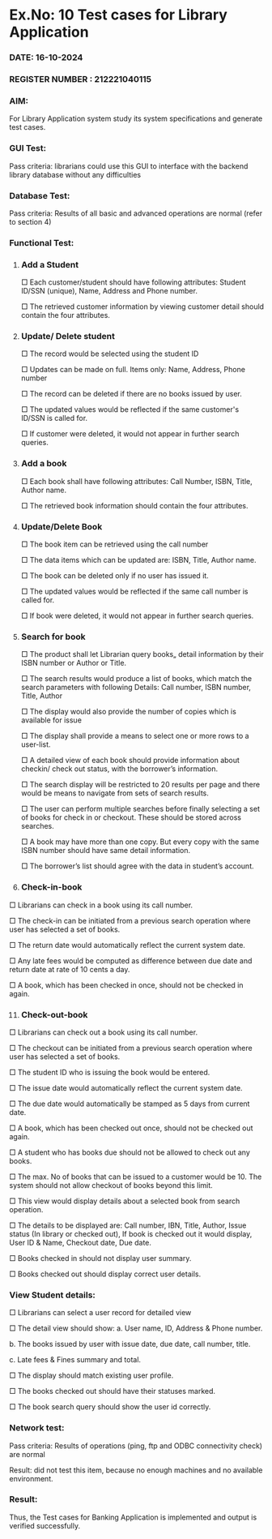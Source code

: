 # Ex.No: 10  Test cases for Library Application

### DATE: 16-10-2024                                                                        
### REGISTER NUMBER : 212221040115
### AIM: 

For Library Application system study its system specifications and generate test cases.

### GUI Test:
Pass criteria: librarians could use this GUI to interface with the backend library database
without any difficulties

### Database Test:
Pass criteria: Results of all basic and advanced operations are normal (refer to section 4)

### Functional Test:

1. ### Add a Student
   □ Each customer/student should have following attributes: Student ID/SSN
(unique), Name, Address and Phone number.

   □ The retrieved customer information by viewing customer detail should contain
the four attributes.

3. ### Update/ Delete student
   □ The record would be selected using the student ID
   
   □ Updates can be made on full. Items only: Name, Address, Phone number
   
   □ The record can be deleted if there are no books issued by user.
   
   □ The updated values would be reflected if the same customer's ID/SSN is called
for.

   □ If customer were deleted, it would not appear in further search queries.

5. ### Add a book

   □ Each book shall have following attributes: Call Number, ISBN, Title, Author
name.

   □ The retrieved book information should contain the four attributes.

7. ### Update/Delete Book
   □ The book item can be retrieved using the call number
   
   □ The data items which can be updated are: ISBN, Title, Author name.
   
   □ The book can be deleted only if no user has issued it.
   
   □ The updated values would be reflected if the same call number is called for.
   
   □ If book were deleted, it would not appear in further search queries.

9. ### Search for book
   □ The product shall let Librarian query books„ detail information by their
ISBN number or Author or Title.

   □ The search results would produce a list of books, which match the
search parameters with following Details: Call number, ISBN
number, Title, Author

   □ The display would also provide the number of copies which is available for issue
   
   □ The display shall provide a means to select one or more rows to a user-list.
   
   □ A detailed view of each book should provide information about checkin/
check out status, with the borrower’s information.

   □ The search display will be restricted to 20 results per page and there
would be means to navigate from sets of search results.

   □ The user can perform multiple searches before finally selecting a set
of books for check in or checkout. These should be stored across
searches.

   □ A book may have more than one copy. But every copy with the same
ISBN number should have same detail information.

   □ The borrower’s list should agree with the data in student’s account.

11. ### Check-in-book
   □ Librarians can check in a book using its call number.
   
   □ The check-in can be initiated from a previous search operation where
user has selected a set of books.

   □ The return date would automatically reflect the current
system date.

   □ Any late fees would be computed as difference between due date and
return date at rate of 10 cents a day.

   □ A book, which has been checked in once, should not be checked in again.

11. ### Check-out-book
   □ Librarians can check out a book using its call number.
   
   □ The checkout can be initiated from a previous search operation where user has selected a set of
books.

   □ The student ID who is issuing the book would be entered.
   
   □ The issue date would automatically reflect the current system date. 
   
   □ The due date would automatically be stamped as 5 days from current date. 
   
   □ A book, which has been checked out once, should not be checked out again.
   
   □ A student who has books due should not be allowed to check out any books.
   
   □ The max. No of books that can be issued to a customer would be 10. The system should not
allow checkout of books beyond this limit.

   □ This view would display details about a selected book from search operation.
   
   □ The details to be displayed are: Call number, IBN, Title, Author, Issue status (In library or
checked out), If book is checked out it would display, User ID & Name, Checkout date, Due
date.

   □ Books checked in should not display user summary.
   
   □ Books checked out should display correct user details.

### View Student details:
□ Librarians can select a user record for detailed view 

□ The detail view should show:
a. User name, ID, Address & Phone number.

b. The books issued by user with issue date, due date, call number, title.

c. Late fees & Fines summary and total.

□ The display should match existing user profile.

□ The books checked out should have their statuses marked.

□ The book search query should show the user id correctly.

### Network test:
Pass criteria: Results of operations (ping, ftp and ODBC connectivity check) are normal

Result: did not test this item, because no enough machines and no available environment.

### Result:
Thus, the Test cases for Banking Application is implemented and output is verified successfully. 
